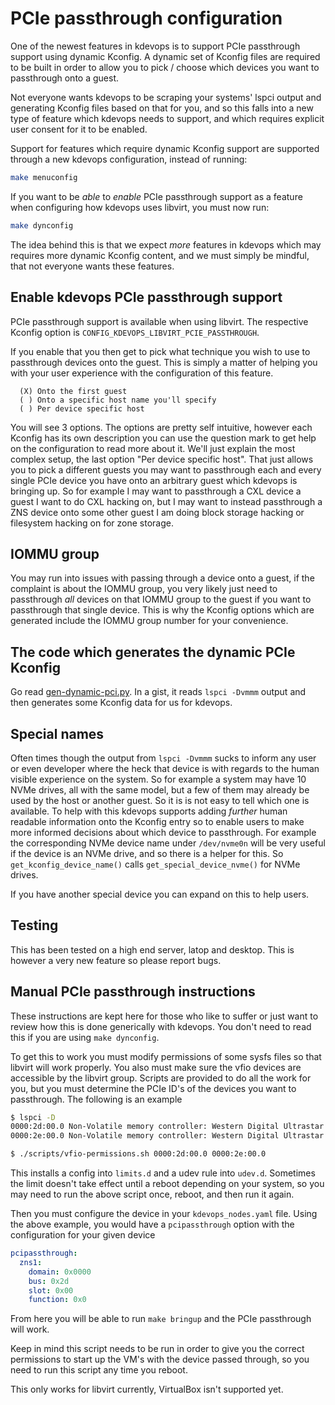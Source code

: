 # PCIe passthrough configuration

One of the newest features in kdevops is to support PCIe passthrough support
using dynamic Kconfig. A dynamic set of Kconfig files are required to be
built in order to allow you to pick / choose which devices you want to
passthrough onto a guest.

Not everyone wants kdevops to be scraping your systems' lspci output and
generating Kconfig files based on that for you, and so this falls into a new
type of feature which kdevops needs to support, and which requires explicit
user consent for it to be enabled.

Support for features which require dynamic Kconfig support are supported
through a new kdevops configuration, instead of running:

```bash
make menuconfig
```

If you want to be *able* to *enable* PCIe passthrough support as a feature
when configuring how kdevops uses libvirt, you must now run:

```bash
make dynconfig
```

The idea behind this is that we expect *more* features in kdevops which may
requires more dynamic Kconfig content, and we must simply be mindful, that
not everyone wants these features.

## Enable kdevops PCIe passthrough support

PCIe passthrough support is available when using libvirt. The respective Kconfig option is
`CONFIG_KDEVOPS_LIBVIRT_PCIE_PASSTHROUGH`.

If you enable that you then get to pick what technique you wish to use to
passthrough devices onto the guest. This is simply a matter of helping
you with your user experience with the configuration of this feature.

```
  (X) Onto the first guest
  ( ) Onto a specific host name you'll specify
  ( ) Per device specific host
```

You will see 3 options. The options are pretty self intuitive, however
each Kconfig has its own description you can use the question mark to get
help on the configuration to read more about it. We'll just explain the
most complex setup, the last option "Per device specific host". That
just allows you to pick a different guests you may want to passthrough
each and every single PCIe device you have onto an arbitrary guest
which kdevops is bringing up. So for example I may want to passthrough
a CXL device a guest I want to do CXL hacking on, but I may want to
instead passthrough a ZNS device onto some other guest I am doing block
storage hacking or filesystem hacking on for zone storage.

## IOMMU group

You may run into issues with passing through a device onto a guest,
if the complaint is about the IOMMU group, you very likely just need
to passthrough *all* devices on that IOMMU group to the guest if you
want to passthrough that single device. This is why the Kconfig options
which are generated include the IOMMU group number for your convenience.

## The code which generates the dynamic PCIe Kconfig

Go read [gen-dynamic-pci.py](playbooks/python/workflows/dynamic-kconfig/gen-dynamic-pci.py).
In a gist, it reads `lspci -Dvmmm` output and then generates some Kconfig data
for us for kdevops.

## Special names

Often times though the output from `lspci -Dvmmm` sucks to inform any user
or even developer where the heck that device is with regards to the human
visible experience on the system. So for example a system may have 10 NVMe
drives, all with the same model, but a few of them may already be used by
the host or another guest. So it is is not easy to tell which one is available.
To help with this kdevops supports adding *further* human readable information
onto the Kconfig entry so to enable users to make more informed decisions about
which device to passthrough. For example the corresponding NVMe device name
under `/dev/nvme0n` will be very useful if the device is an NVMe drive, and so
there is a helper for this. So `get_kconfig_device_name()` calls
`get_special_device_nvme()` for NVMe drives.

If you have another special device you can expand on this to help users.

## Testing

This has been tested on a high end server, latop and desktop.
This is however a very new feature so please report bugs.

## Manual PCIe passthrough instructions

These instructions are kept here for those who like to suffer or just want
to review how this is done generically with kdevops. You don't need to read
this if you are using `make dynconfig`.

To get this to work you must modify permissions of some sysfs files so that
libvirt will work properly.  You also must make sure the vfio devices
are accessible by the libvirt group.  Scripts are provided to do all the work
for you, but you must determine the PCIe ID's of the devices you want to
passthrough.  The following is an example

```bash
$ lspci -D
0000:2d:00.0 Non-Volatile memory controller: Western Digital Ultrastar DC ZN540 ZNS NVMe SSD
0000:2e:00.0 Non-Volatile memory controller: Western Digital Ultrastar DC ZN540 ZNS NVMe SSD

$ ./scripts/vfio-permissions.sh 0000:2d:00.0 0000:2e:00.0
```

This installs a config into `limits.d` and a udev rule into `udev.d`. Sometimes
the limit doesn't take effect until a reboot depending on your system, so you
may need to run the above script once, reboot, and then run it again.

Then you must configure the device in your `kdevops_nodes.yaml` file. Using the
above example, you would have a `pcipassthrough` option with the configuration
for your given device

```yaml
pcipassthrough:
  zns1:
    domain: 0x0000
    bus: 0x2d
    slot: 0x00
    function: 0x0
```

From here you will be able to run `make bringup` and the PCIe passthrough will
work.

Keep in mind this script needs to be run in order to give you the correct
permissions to start up the VM's with the device passed through, so you need to
run this script any time you reboot.

This only works for libvirt currently, VirtualBox isn't supported yet.
